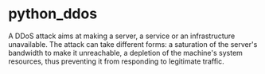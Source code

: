 # python_ddos

A DDoS attack aims at making a server, a service or an infrastructure unavailable. The attack can take different forms: a saturation of the server's bandwidth to make it unreachable, a depletion of the machine's system resources, thus preventing it from responding to legitimate traffic.